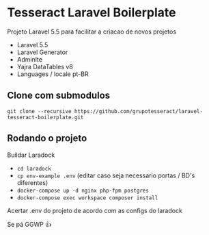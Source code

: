 
# Tesseract Laravel Boilerplate

Projeto Laravel 5.5 para facilitar a criacao de novos projetos

- Laravel 5.5
- Laravel Generator
- Adminlte
- Yajra DataTables v8
- Languages / locale pt-BR

## Clone com submodulos

`git clone --recursive https://github.com/grupotesseract/laravel-tesseract-boilerplate.git`

## Rodando o projeto

Buildar Laradock
- `cd laradock`
- `cp env-example .env` (editar caso seja necessario portas / BD's diferentes)
- `docker-compose up -d nginx php-fpm postgres`
- `docker-compose exec workspace composer install`

Acertar .env do projeto de acordo com as configs do laradock

Se pá GGWP :+1:






